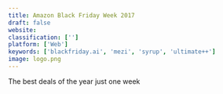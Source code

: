 ```yaml
---
title: Amazon Black Friday Week 2017
draft: false 
website: 
classification: ['']
platform: ['Web']
keywords: ['blackfriday.ai', 'mezi', 'syrup', 'ultimate++']
image: logo.png
---
```

The best deals of the year just one week